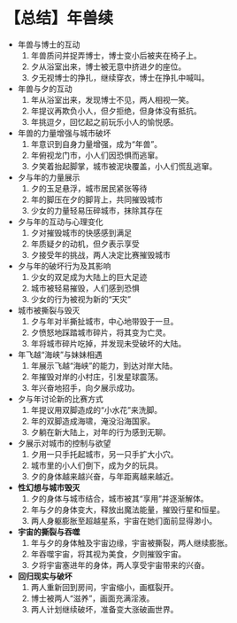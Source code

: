 # 【总结】年兽续

-   年兽与博士的互动
    1.  年兽质问并捉弄博士，博士变小后被夹在椅子上。
    2.  夕从浴室出来，博士被无意中挤进夕的座位。
    3.  夕无视博士的挣扎，继续穿衣，博士在挣扎中喊叫。
-   年兽与夕的互动
    1.  年从浴室出来，发现博士不见，两人相视一笑。
    2.  年提议再欺负小人，但夕拒绝，但身体没有抵抗。
    3.  年挑逗夕，回忆起之前玩乐小人的愉悦感。
-   年兽的力量增强与城市破坏
    1.  年意识到自身力量增强，成为“年兽”。
    2.  年俯视龙门市，小人们因恐惧而逃窜。
    3.  夕笑着抬起脚掌，城市被泥块覆盖，小人们慌乱逃窜。
-   夕与年的力量展示
    1.  夕的玉足悬浮，城市居民紧张等待
    2.  年的脚压在夕的脚背上，共同摧毁城市
    3.  少女的力量轻易压碎城市，抹除其存在
-   夕与年的互动与心理变化
    1.  夕对摧毁城市的快感感到满足
    2.  年质疑夕的动机，但夕表示享受
    3.  夕接受年的挑战，两人决定比赛摧毁城市
-   夕与年的破坏行为及其影响
    1.  少女的双足成为大陆上的巨大足迹
    2.  城市被轻易摧毁，人们感到恐惧
    3.  少女的行为被视为新的“天灾”
-   城市被撕裂与毁灭
    1.  夕与年对半撕扯城市，中心地带毁于一旦。
    2.  夕愤怒地踩踏城市碎片，将其变为亡灵。
    3.  年将城市碎片吃掉，并发现未受破坏的大陆。
-   年飞越“海峡”与妹妹相遇
    1.  年展示飞越“海峡”的能力，到达对岸大陆。
    2.  年摧毁对岸的小村庄，引发星球震荡。
    3.  年兴奋地招手，向夕展示成功。
-   夕与年讨论新的比赛方式
    1.  年提议用双脚造成的“小水花”来洗脚。
    2.  年的双脚造成海啸，淹没沿海国家。
    3.  夕躺在新大陆上，对年的行为感到无聊。
-   夕展示对城市的控制与欲望
    1.  夕用一只手托起城市，另一只手扩大小穴。
    2.  城市里的小人们倒下，成为夕的玩具。
    3.  夕的身体越来越兴奋，与年距离越来越近。
-   **性幻想与城市毁灭**
    1.  夕的身体与城市结合，城市被其“享用”并逐渐解体。
    2.  年与夕的身体变大，释放出魔法能量，摧毁行星和恒星。
    3.  两人身躯膨胀至超越星系，宇宙在她们面前显得渺小。
-   **宇宙的撕裂与吞噬**
    1.  年与夕的身体触及宇宙边缘，宇宙被撕裂，两人继续膨胀。
    2.  年吞噬宇宙，将其视为美食，夕则摧毁宇宙。
    3.  夕将宇宙塞进年的身体，两人享受宇宙带来的兴奋。
-   **回归现实与破坏**
    1.  两人重新回到房间，宇宙缩小，画框裂开。
    2.  博士被两人“滋养”，画面充满淫液。
    3.  两人计划继续破坏，准备变大涨破画世界。